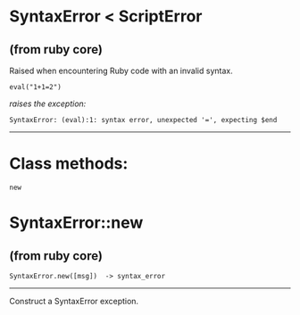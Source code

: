 # SyntaxError < ScriptError

(from ruby core)
---
Raised when encountering Ruby code with an invalid syntax.

    eval("1+1=2")

*raises the exception:*

    SyntaxError: (eval):1: syntax error, unexpected '=', expecting $end
---
# Class methods:

    new

# SyntaxError::new

(from ruby core)
---
    SyntaxError.new([msg])  -> syntax_error

---

Construct a SyntaxError exception.


